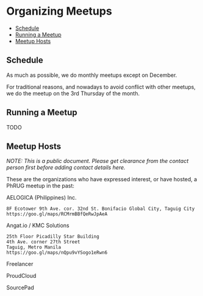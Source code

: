 # Organizing Meetups

- [Schedule](#schedule)
- [Running a Meetup](#running-a-meetup)
- [Meetup Hosts](#meetup-hosts)

## Schedule

As much as possible, we do monthly meetups except on December.

For traditional reasons, and nowadays to avoid conflict with other meetups, we do the meetup on the 3rd Thursday of the month.

## Running a Meetup

TODO

## Meetup Hosts

_NOTE: This is a public document. Please get clearance from the contact person first before adding contact details here._

These are the organizations who have expressed interest, or have hosted, a PhRUG meetup in the past:

AELOGICA (Philippines) Inc.
```
8F Ecotower 9th Ave. cor. 32nd St. Bonifacio Global City, Taguig City
https://goo.gl/maps/RCMrmBBfQeRwJpAeA
```

Angat.io / KMC Solutions
```
25th Floor Picadilly Star Building
4th Ave. corner 27th Street
Taguig, Metro Manila
https://goo.gl/maps/nQpu9vYSogo1eRwn6
```

Freelancer

ProudCloud

SourcePad
